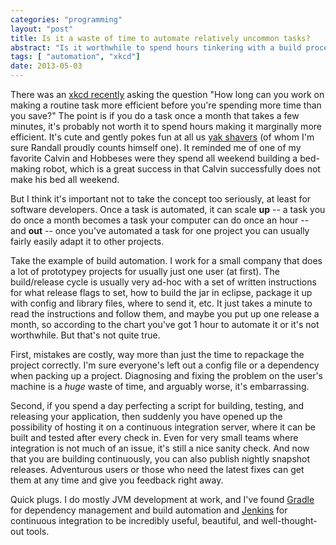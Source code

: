 ```yaml
---
categories: "programming"
layout: "post"
title: Is it a waste of time to automate relatively uncommon tasks?
abstract: "Is it worthwhile to spend hours tinkering with a build process, when you can really only hope to save yourself a few minutes a week? (I think so)"
tags: [ "automation", "xkcd"]
date: 2013-05-03
---
```



There was an [xkcd recently][] asking the question "How long can you
work on making a routine task more efficient before you're spending more
time than you save?" The point is if you do a task once a month that
takes a few minutes, it's probably not worth it to spend hours making it
marginally more efficient. It's cute and gently pokes fun at all us [yak
shavers][] (of whom I'm sure Randall proudly counts himself one). It
reminded me of one of my favorite Calvin and Hobbeses were they spend
all weekend building a bed-making robot, which is a great success in
that Calvin successfully does not make his bed all weekend.

But I think it's important not to take the concept too seriously, at
least for software developers. Once a task is automated, it can scale
**up** -- a task you do once a month becomes a task your computer can do
once an hour -- and **out** -- once you've automated a task for one
project you can usually fairly easily adapt it to other projects.

Take the example of build automation. I work for a small company that
does a lot of prototypey projects for usually just one user (at first).
The build/release cycle is usually very ad-hoc with a set of written
instructions for what release flags to set, how to build the jar in
eclipse, package it up with config and library files, where to send it,
etc. It just takes a minute to read the instructions and follow them,
and maybe you put up one release a month, so according to the chart
you've got 1 hour to automate it or it's not worthwhile. But that's not
quite true.

First, mistakes are costly, way more than just the time to repackage the
project correctly. I'm sure everyone's left out a config file or a
dependency when packing up a project. Diagnosing and fixing the problem
on the user's machine is a *huge* waste of time, and arguably worse,
it's embarrassing.

Second, if you spend a day perfecting a script for building, testing,
and releasing your application, then suddenly you have opened up the
possibility of hosting it on a continuous integration server, where it
can be built and tested after every check in. Even for very small teams
where integration is not much of an issue, it's still a nice sanity
check. And now that you are building continuously, you can also publish
nightly snapshot releases. Adventurous users or those who need the
latest fixes can get them at any time and give you feedback right away.

Quick plugs. I do mostly JVM development at work, and I've found
[Gradle][] for dependency management and build automation and
[Jenkins][] for continuous integration to be incredibly useful,
beautiful, and well-thought-out tools.

  [xkcd recently]: https://xkcd.com/1205/
  [yak shavers]: http://projects.csail.mit.edu/gsb/old-archive/gsb-archive/gsb2000-02-11.html
  [Gradle]: http://www.gradle.org/
  [Jenkins]: http://jenkins-ci.org/
